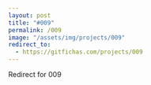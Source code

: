 ```yaml
---
layout: post
title: "#009"
permalink: /009
image: "/assets/img/projects/009"
redirect_to:
  - https://gitfichas.com/projects/009
---
```


Redirect for 009